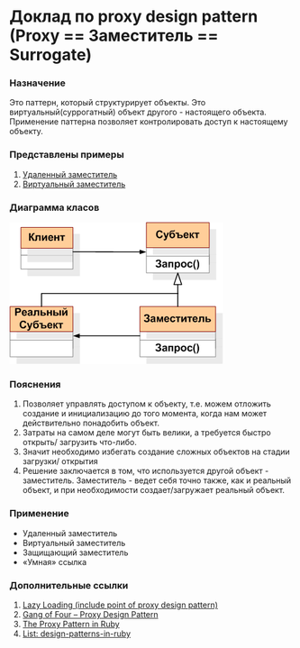 # Доклад по proxy design pattern (Proxy == Заместитель == Surrogate)

### Назначение
Это паттерн, который структурирует объекты. Это виртуальный(суррогатный) объект
 другого - настоящего объекта. Применение паттерна позволяет контролировать
 доступ к настоящему объекту.

### Представлены примеры
1. [Удаленный заместитель](/index.js)
2. [Виртуальный заместитель](/img_load.js)

### Диаграмма класов

![Proxy_patt.gif](/img/Proxy_patt.gif)

### Пояснения
1. Позволяет управлять доступом к объекту, т.е. можем отложить создание и
инициализацию до того момента, когда нам может действительно понадобить объект.
2. Затраты на самом деле могут быть велики, а требуется быстро открыть/
загрузить что-либо.
3. Значит необходимо избегать создание сложных объектов на стадии загрузки/
открытия
4. Решение заключается в том, что используется другой объект - заместитель.
Заместитель - ведет себя точно также, как и реальный объект, и при
необходимости создает/загружает реальный объект.

### Применение
- Удаленный заместитель
- Виртуальный заместитель
- Защищающий заместитель
- «Умная» ссылка

### Дополнительные ссылки
1. [Lazy Loading (include point of proxy design pattern)](https://khousuylong.wordpress.com/2009/03/24/lazy-loading/)
2. [Gang of Four – Proxy Design Pattern](http://idiotechie.com/gang-of-four-proxy-design-pattern/)
3. [The Proxy Pattern in Ruby](http://www.fngtps.com/2006/the-proxy-pattern-in-ruby/)
4. [List: design-patterns-in-ruby](https://github.com/nslocum/design-patterns-in-ruby#proxy)
